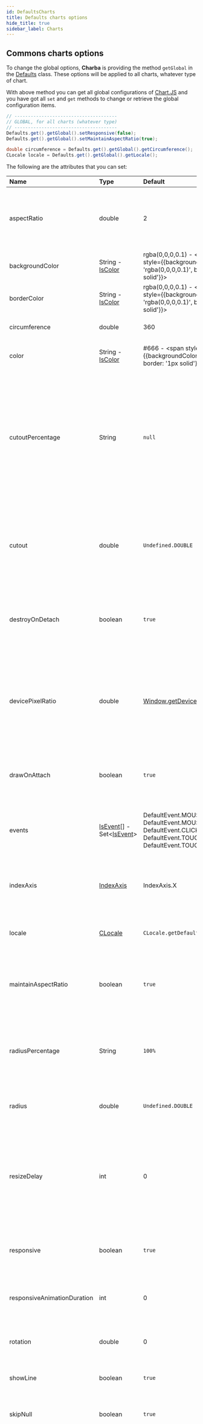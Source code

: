 ```yaml
---
id: DefaultsCharts
title: Defaults charts options
hide_title: true
sidebar_label: Charts
---
```


## Commons charts options

To change the global options, **Charba** is providing the method `getGlobal` in the [Defaults](https://pepstock-org.github.io/Charba/5.8/org/pepstock/charba/client/Defaults.html) class. These options will be applied to all charts, whatever type of chart.

With above method you can get all global configurations of [Chart.JS](http://www.chartjs.org/) and you have got all `set` and `get` methods to change or retrieve the global configuration items.

```java
// --------------------------------------
// GLOBAL, for all charts (whatever type)
// --------------------------------------
Defaults.get().getGlobal().setResponsive(false);
Defaults.get().getGlobal().setMaintainAspectRatio(true);

double circumference = Defaults.get().getGlobal().getCircumference();
CLocale locale = Defaults.get().getGlobal().getLocale();
```

The following are the attributes that you can set:

| Name | Type | Default | Description
| :- | :- | :- | :-
| aspectRatio | double | 2 | Canvas aspect ratio (i.e. width / height, a value of 1 representing a square canvas).
| backgroundColor | String - [IsColor](https://pepstock-org.github.io/Charba/5.8/org/pepstock/charba/client/colors/IsColor.html) | rgba(0,0,0,0.1) - <span style={{backgroundColor: 'rgba(0,0,0,0.1)', border: '1px solid'}}>&nbsp;&nbsp;&nbsp;&nbsp;&nbsp;&nbsp;&nbsp;&nbsp;</span> | The default background color to use in the chart.
| borderColor | String - [IsColor](https://pepstock-org.github.io/Charba/5.8/org/pepstock/charba/client/colors/IsColor.html) | rgba(0,0,0,0.1) - <span style={{backgroundColor: 'rgba(0,0,0,0.1)', border: '1px solid'}}>&nbsp;&nbsp;&nbsp;&nbsp;&nbsp;&nbsp;&nbsp;&nbsp;</span> | The default border color to use in the chart.
| circumference | double | 360 | The sweep to allow arcs to cover.
| color | String - [IsColor](https://pepstock-org.github.io/Charba/5.8/org/pepstock/charba/client/colors/IsColor.html) | #666 - <span style={{backgroundColor: '#666', border: '1px solid'}}>&nbsp;&nbsp;&nbsp;&nbsp;&nbsp;&nbsp;&nbsp;&nbsp;</span> | The default font color to use in the chart.
| cutoutPercentage | String | `null` | The percentage of the chart that is cut out of the middle. It's a string, ending with '%', as percentage of the chart radius.<br/>See pie and doughnut chart configuration for defaults.
| cutout | double | `Undefined.DOUBLE` | The portion of the chart that is cut out of the middle, in pixels.<br/>See pie and doughnut chart configuration for defaults.
| destroyOnDetach | boolean | `true` | `true` if the chart is configured to be destroyed on the detach from element.
| devicePixelRatio | double | [Window.getDevicePixelRatio()](https://pepstock-org.github.io/Charba/5.8/org/pepstock/charba/client/utils/Window.html#getDevicePixelRatio--) | Default device pixel ratio. By default the chart's canvas will use a 1:1 pixel ratio, unless the physical display has a higher pixel ratio.
| drawOnAttach | boolean | `true` | `true` if the chart is configured to be draw on the attach of element
| events | [IsEvent](https://pepstock-org.github.io/Charba/5.8/org/pepstock/charba/client/options/IsEvent.html)[] - Set&lt;[IsEvent](https://pepstock-org.github.io/Charba/5.8/org/pepstock/charba/client/options/IsEvent.html)&gt; | DefaultEvent.MOUSEMOVE,<br/> DefaultEvent.MOUSEOUT,<br/> DefaultEvent.CLICK,<br/> DefaultEvent.TOUCHSTART,<br/> DefaultEvent.TOUCHMOVE | The events option defines the browser events that the chart should listen to.
| indexAxis | [IndexAxis](https://pepstock-org.github.io/Charba/5.8/org/pepstock/charba/client/enums/IndexAxis.html) | IndexAxis.X | The base axis for the BAR dataset. Use 'y' for horizontal bar.
| locale | [CLocale](https://pepstock-org.github.io/Charba/5.8/org/pepstock/charba/client/intl/CLocale.html) | `CLocale.getDefaults()` | A string with a BCP 47 language tag.<br/>See [INTL locale](../intl/Locale#locale).
| maintainAspectRatio | boolean | `true` | Maintain the original canvas aspect ratio (width / height) when resizing.
| radiusPercentage | String | `100%` | the outer radius of the chart. It's a string, ending with '%', as percentage of the maximum radius.
| radius | double | `Undefined.DOUBLE` | The outer radius of the chart, in pixels.
| resizeDelay | int | 0 | Delay the resize update by give amount of milliseconds. This can ease the resize process by debouncing update of the elements.
| responsive | boolean |  `true` | Resizes the chart canvas when its container does.
| responsiveAnimationDuration | int | 0 | Duration in milliseconds it takes to animate to new size after a resize event.
| rotation | double | 0 | The starting angle to draw arcs from.
| showLine | boolean | `true` | If `false`, the lines between points are not drawn.
| skipNull | boolean | `true` | If `true`, null or undefined values will not be drawn
| spanGaps | boolean - double | `false` | If `true`, lines will be drawn between points with no or null data. If `false`, points with `NaN` data will create a break in the line. Can also be a number specifying the maximum gap length to span. The unit of the value depends on the scale used.

The `options` element is the root node of several other elements you can set to configure the charts as you need.

## Font

There are special global settings that can change all fonts on all charts. The global font settings only apply when more specific options are not included in the configuration.

```java
// --------------------------------------
// GLOBAL, for all charts (whatever type)
// --------------------------------------
Defaults.get().getGlobal().getFont().setSize(16);

int size = Defaults.get().getGlobal().getFont().getSize();
```

| Name | Type | Default | Description
| :- | :- | :- | :-
| family | String | "'Helvetica Neue', 'Helvetica', 'Arial', sans-serif" | Font family for all text.
| size | int | 12 | Font size (in px) for text.
| style | [FontStyle](https://pepstock-org.github.io/Charba/5.8/org/pepstock/charba/client/enums/FontStyle.html) | FontStyle.NORMAL | Font style for text.
| weight | [Weight](https://pepstock-org.github.io/Charba/5.8/org/pepstock/charba/client/enums/Weight.html) | Weight.NORMAL | Font weight (boldness) for text.<br/>See [MDN](https://developer.mozilla.org/en-US/docs/Web/CSS/font-weight).
| lineHeight | double - String | 1.2 | Height of an individual line of text.<br/>See [MDN](https://developer.mozilla.org/en-US/docs/Web/CSS/line-height).

## Interaction

The interaction options are managing the ways how to act on the charts.

The interaction configuration is passed using the [Hover](https://pepstock-org.github.io/Charba/5.8/org/pepstock/charba/client/options/Interaction.html) object in the defaults one:

```java
// --------------------------------------
// GLOBAL, for all charts (whatever type)
// --------------------------------------
Defaults.get().getGlobal().getInteraction().setIntersect(true);

boolean intersect = Defaults.get().getGlobal().getInteraction().isIntersect();
```

The following are the attributes that you can set:

| Name | Type | Default | Description
| :- | :- | :- | :-
| axis | [InteractionAxis](https://pepstock-org.github.io/Charba/5.8/org/pepstock/charba/client/enums/InteractionAxis.html) | InteractionAxis.X | Define which directions are used in calculating distances.
| intersect | boolean | `true` | if `true`, the hover mode only applies when the mouse position intersects an item on the chart.
| includeInvisible | boolean | `false` | if `true`, the invisible points that are outside of the chart area will also be included when evaluating interactions.
| mode | [InteractionMode](https://pepstock-org.github.io/Charba/5.8/org/pepstock/charba/client/enums/InteractionMode.html) | InteractionMode.NEAREST | Sets which elements appear in the tooltip.
 
## Hover

The hover options are managing the ways how the datasets of the chart can change when hovered.

The hover configuration is passed using the [Hover](https://pepstock-org.github.io/Charba/5.8/org/pepstock/charba/client/options/Hover.html) object in the defaults one:

```java
// --------------------------------------
// GLOBAL, for all charts (whatever type)
// --------------------------------------
Defaults.get().getGlobal().getHover().setIntersect(true);

boolean intersect = Defaults.get().getGlobal().getHover().isIntersect();
```

The following are the attributes that you can set:

| Name | Type | Default | Description
| :- | :- | :- | :-
| axis | [InteractionAxis](https://pepstock-org.github.io/Charba/5.8/org/pepstock/charba/client/enums/InteractionAxis.html) | InteractionAxis.X | Define which directions are used in calculating distances.
| intersect | boolean | `true` | if `true`, the hover mode only applies when the mouse position intersects an item on the chart.
| mode | [InteractionMode](https://pepstock-org.github.io/Charba/5.8/org/pepstock/charba/client/enums/InteractionMode.html) | InteractionMode.NEAREST | Sets which elements appear in the tooltip.

## Animation

Animation is used to configure the base options to animate the chart.

The hover configuration is passed using the [animation](https://pepstock-org.github.io/Charba/5.8/org/pepstock/charba/client/options/Animation.html) object in the defaults one:

```java
// --------------------------------------
// GLOBAL, for all charts (whatever type)
// --------------------------------------
Defaults.get().getGlobal().getAnimation().setDuration(2000);

int duration = Defaults.get().getGlobal().getAnimation().getDuration();
```

The following animation options are available. 

| Name | Type | Defaults | Description
| :- | :- | :- | :-
| animateRotate | boolean | `true` | If `true`, the chart will animate in with a rotation animation.  
| animateScale | boolean | `false` | If `true`, will animate scaling the chart from the center outwards.
| delay | int | Undefined.INTEGER | Delay in milliseconds before starting the animations.
| duration | int | 1000 | The number of milliseconds an animation takes.
| easing | [Easing](https://pepstock-org.github.io/Charba/5.8/org/pepstock/charba/client/enums/Easing.html) | Easing.EASE_OUT_QUART | Easing function to use.<br/>See [Robert Penner's easing equations](http://robertpenner.com/easing/) for more details.
| loop | boolean | `false` | If set to `true`, the animations loop endlessly.

## Animations

[Animations](https://pepstock-org.github.io/Charba/5.8/org/pepstock/charba/client/options/Animations.html) options configures which element properties are animated and how.

The animations element is a [container of configurations](https://pepstock-org.github.io/Charba/5.8/org/pepstock/charba/client/options/AnimationCollection.html) which can be stored and retrieved by a [key](https://pepstock-org.github.io/Charba/5.8/org/pepstock/charba/client/options/AnimationCollectionKey.html).

To get, change and apply own properties, you can invoke the **set** and **get** methods, as following:

```java
// --------------------------------------
// GLOBAL, for all charts (whatever type)
// --------------------------------------
AnimationCollectionKey key = AnimationCollectionKey.create("myKey", AnimationType.NUMBER);
// creates and gets an animation configuration item by my key
AnimationCollection configuration = Defaults.get().getGlobal().getAnimations().create(key);
// sets and gets duration option to the animation configuration
configuration.setDuration(2000);

int duration = configuration.getDuration();
```

The following options are available in [AnimationCollection](https://pepstock-org.github.io/Charba/5.8/org/pepstock/charba/client/options/AnimationCollection.html). 

| Name | Type | Defaults | Description
| :- | :- | :- | :-
| delay | int | Undefined.INTEGER | Delay in milliseconds before starting the animations.
| duration | int | 1000 | The number of milliseconds an animation takes.
| easing | [Easing](https://pepstock-org.github.io/Charba/5.8/org/pepstock/charba/client/enums/Easing.html) | Easing.EASE_OUT_QUART | Easing function to use.<br/>See [Robert Penner's easing equations](http://robertpenner.com/easing/) for more details.
| loop | boolean | `false` | If set to `true`, the animations loop endlessly.
| properties | [AnimationPropertyKey](https://pepstock-org.github.io/Charba/5.8/org/pepstock/charba/client/options/AnimationPropertyKey.html)[] | [] | The properties of elements to use to animate.
| type | [AnimationType](https://pepstock-org.github.io/Charba/5.8/org/pepstock/charba/client/enums/AnimationType.html) | AnimationType.NUMBER | Type of property, determines the interpolator used.
| from  | boolean - double - String - [IsColor](https://pepstock-org.github.io/Charba/5.8/org/pepstock/charba/client/colors/IsColor.html) | Undefined.BOOLEAN<br/>Undefined.DOUBLE<br/>`null` | Start value for the animation.
| to  | boolean - double - String - [IsColor](https://pepstock-org.github.io/Charba/5.8/org/pepstock/charba/client/colors/IsColor.html) | Undefined.BOOLEAN<br/>Undefined.DOUBLE<br/>`null` | End value for the animation.

## Transitions

The [transitions](https://pepstock-org.github.io/Charba/5.8/org/pepstock/charba/client/options/Transitions.html) are a set of animation configuration related to a specific update mode.

Every [transition animation configuration](https://pepstock-org.github.io/Charba/5.8/org/pepstock/charba/client/options/AnimationTransition.html) contains an instance of [Animation](https://pepstock-org.github.io/Charba/5.8/org/pepstock/charba/client/options/Animation.html) and one of [Animations](https://pepstock-org.github.io/Charba/5.8/org/pepstock/charba/client/options/Animations.html) to configure the animation for a specific mode.

```java
// --------------------------------------
// GLOBAL, for all charts (whatever type)
// --------------------------------------
// creates a custom mode
TransitionKey mode = TransitionKey.create("myMode");
// creates an animation transitions configuration for my mode
AnimationTransition mode = Defaults.get().getGlobal().getTransitions().create(mode);

// gets animation and animations elements
Animation animation = mode.getAnimation();

Animations animations = mode.getAnimations();
```

## Legend

The chart legend displays data about the datasets that area appearing on the chart.

The legend configuration is passed using the [Legend](https://pepstock-org.github.io/Charba/5.8/org/pepstock/charba/client/options/Legend.html) object in the defaults one:

```java
// --------------------------------------
// GLOBAL, for all charts (whatever type)
// --------------------------------------
Defaults.get().getGlobal().getLegend().setReverse(true);

boolean reverse = Defaults.get().getGlobal().getLegend().isReverse();
```

The following are the attributes that you can set:

| Name | Type | Default | Description
| :- | :- | :- | :-
| align | [LegendAlign](https://pepstock-org.github.io/Charba/5.8/org/pepstock/charba/client/enums/LegendAlign.html) | LegendAlign.CENTER | Alignment of the legend.
| display | boolean | `true` | If `true`, the legend is shown.
| events | [IsEvent](https://pepstock-org.github.io/Charba/5.8/org/pepstock/charba/client/options/IsEvent.html)[] - Set&lt;[IsEvent](https://pepstock-org.github.io/Charba/5.8/org/pepstock/charba/client/options/IsEvent.html)&gt; | `Defaults.get().getGlobal()`<br/>`.getEvents()` | The events option defines the browser events that the legend should listen to. This overrides the options at chart level.
| fullSize | boolean | `true` | Marks that this box should take the full width/height of the canvas (moving other boxes).
| maxHeight | int | Undefined.INTEGER | Maximum height of the legend, in pixels.
| maxWidth | int | Undefined.INTEGER | Maximum width of the legend, in pixels.
| position | [Position](https://pepstock-org.github.io/Charba/5.8/org/pepstock/charba/client/enums/Position.html) | Position.TOP | Position of the legend.
| reverse | boolean | `false` | Legend will show datasets in reverse order.
| rtl | boolean | `false` | `true` for rendering the legends from right to left.
| textDirection | [TextDirection](https://pepstock-org.github.io/Charba/5.8/org/pepstock/charba/client/enums/TextDirection.html) | TextDirection.LEFT_TO_RIGHT | This will force the text direction on the canvas for rendering the legend, regardless of the CSS specified on the canvas.

### Legend labels

The [Legend Labels](https://pepstock-org.github.io/Charba/5.8/org/pepstock/charba/client/options/LegendLabels.html) configuration is nested below the legend configuration using 

```java
// --------------------------------------
// GLOBAL, for all charts (whatever type)
// --------------------------------------
Defaults.get().getGlobal().getLegend().getLegendLabels().setPadding(6);

int padding = Defaults.get().getGlobal().getLegend().getLegendLabels().getPadding();
```

The following are the attributes that you can set:

| Name | Type | Default | Description
| :- | :- | :- | :-
| boxHeight | int | `getFont().getSize()` | Height of the colored box.
| boxWidth | int | 40 | Width of colored box.
| color | String - [IsColor](https://pepstock-org.github.io/Charba/5.8/org/pepstock/charba/client/colors/IsColor.html) | `Defaults.get().getGlobal()`<br/>`.getColorAsString()` | Color of label.<br/>See [default colors](DefaultsCharts#commons-charts-options).
| font | [Font](https://pepstock-org.github.io/Charba/5.8/org/pepstock/charba/client/options/Font.html) | `Defaults.get().getGlobal()`<br/>`.getFont()` | Font of label.<br/>See [Font](DefaultsCharts#font).
| padding | int | 10 | Padding between rows of colored boxes.
| pointStyle | [PointStyle](https://pepstock-org.github.io/Charba/5.8/org/pepstock/charba/client/enums/PointStyle.html) - [Img](https://pepstock-org.github.io/Charba/5.8/org/pepstock/charba/client/dom/elements/Img.html) - [Canvas](https://pepstock-org.github.io/Charba/5.8/org/pepstock/charba/client/dom/elements/Canvas.html) | PointStyle.CIRCLE | This style of point is used for the legend. Only used if `usePointStyle` is `true`.
| pointStyleWidth | double | Undefined.DOUBLE | If `usePointStyle` is `true`, the width of the point style used for the legend (only for PointStyle.CIRCLE, PointStyle.RECT and PointStyle.LINE).
| textAlign | [TextAlign](https://pepstock-org.github.io/Charba/5.8/org/pepstock/charba/client/enums/TextAlign.html) | TextAlign.CENTER | Horizontal alignment of the label text. 
| usePointStyle | boolean | `false` | Label style will match corresponding point style (size is based on fontSize, boxWidth is not used in this case). 

### Legend title

The [legend title](https://pepstock-org.github.io/Charba/5.8/org/pepstock/charba/client/options/LegendTitle.html) configuration is nested below the legend configuration using 

```java
// --------------------------------------
// GLOBAL, for all charts (whatever type)
// --------------------------------------
Defaults.get().getGlobal().getLegend().getTitle().getPadding().set(6);

Padding padding = Defaults.get().getGlobal().getLegend().getTitle().getPadding();
```

The following are the attributes that you can set:

| Name | Type | Default | Description
| :- | :- | :- | :-
| color | String - [IsColor](https://pepstock-org.github.io/Charba/5.8/org/pepstock/charba/client/colors/IsColor.html) | `Defaults.get().getGlobal()`<br/>`.getColorAsString()` | Color of text of title.<br/>See [default colors](DefaultsCharts#commons-charts-options).
| display | boolean | `false` | If `true`, the legend title is shown.
| font | [Font](https://pepstock-org.github.io/Charba/5.8/org/pepstock/charba/client/options/Font.html) | `Defaults.get().getGlobal()`<br/>`.getFont()` | Font of text of title.<br/>See [Font](DefaultsCharts#font).
| padding | [Padding](https://pepstock-org.github.io/Charba/5.8/org/pepstock/charba/client/options/Padding.html) | 0 to all dimensions | Padding around the title.<br/>See [padding documentation](../configuration/Commons#padding) for more details.

## Tooltips

The tooltips configuration is passed using the [tooltips](https://pepstock-org.github.io/Charba/5.8/org/pepstock/charba/client/options/Tooltips.html) object in the defaults one:

```java
// --------------------------------------
// GLOBAL, for all charts (whatever type)
// --------------------------------------
Defaults.get().getGlobal().getTooltips().setCornerRadius(8);

int cornerRadius = Defaults.get().getGlobal().getTooltips().getCornerRadius();
```

The following are the attributes that you can set:

| Name | Type | Default | Description
| :- | :- | :- | :-
| backgroundColor | String - [IsColor](https://pepstock-org.github.io/Charba/5.8/org/pepstock/charba/client/colors/IsColor.html) | rgba(0,0,0,0.8) - <span style={{backgroundColor: 'rgba(0,0,0,0.8)', border: '1px solid'}}>&nbsp;&nbsp;&nbsp;&nbsp;&nbsp;&nbsp;&nbsp;&nbsp;</span> | Background color of the tooltips.
| bodyColor | String - [IsColor](https://pepstock-org.github.io/Charba/5.8/org/pepstock/charba/client/colors/IsColor.html) | #fff - <span style={{backgroundColor: '#fff', border: '1px solid'}}>&nbsp;&nbsp;&nbsp;&nbsp;&nbsp;&nbsp;&nbsp;&nbsp;</span> | Color of body text.
| bodyFont | [Font](https://pepstock-org.github.io/Charba/5.8/org/pepstock/charba/client/options/Font.html) | See description | Font of body text. The default value is the global font with the style set to FontStyle.NORMAL.<br/>See [Font](DefaultsCharts#font).
| bodyAlign | [TextAlign](https://pepstock-org.github.io/Charba/5.8/org/pepstock/charba/client/enums/TextAlign.html) | TextAlign.LEFT | Alignment of body element of the tooltips.
| bodySpacing | int | 2 | Spacing to add to top and bottom of each tooltip item. 
| borderColor | String - [IsColor](https://pepstock-org.github.io/Charba/5.8/org/pepstock/charba/client/colors/IsColor.html) | rgba(0,0,0,0) - <span style={{backgroundColor: 'rgba(0,0,0,0)', border: '1px solid'}}>&nbsp;&nbsp;&nbsp;&nbsp;&nbsp;&nbsp;&nbsp;&nbsp;</span> | Color of the border.
| borderWidth | int | 0 | Size of the border. 
| boxWidth | int | `getBodyFont().getSize()` | Width of the color box if `displayColors` is `true`.
| boxHeight | int | `getBodyFont().getSize()` | Height of the color box if `displayColors` is `true`.
| caretPadding | int | 2 | Extra distance to move the end of the tooltip arrow away from the tooltip point. 
| caretSize | int | 5 | Size, in px, of the tooltip arrow.
| cornerRadius | int - [BarBorderRadius](https://pepstock-org.github.io/Charba/5.8/org/pepstock/charba/client/data/BarBorderRadius.html) | 6 | Radius of tooltip corner curves. 
| displayColors | boolean | `true` | If `true`, color boxes are shown in the tooltip.
| enabled | boolean | `true` | If `true`, the tooltips are enabled.
| events | [IsEvent](https://pepstock-org.github.io/Charba/5.8/org/pepstock/charba/client/options/IsEvent.html)[] - Set&lt;[IsEvent](https://pepstock-org.github.io/Charba/5.8/org/pepstock/charba/client/options/IsEvent.html)&gt; | `Defaults.get().getGlobal()`<br/>`.getEvents()` | The events option defines the browser events that the tooltip should listen to. This overrides the options at chart level.
| footerColor | String - [IsColor](https://pepstock-org.github.io/Charba/5.8/org/pepstock/charba/client/colors/IsColor.html) | #fff - <span style={{backgroundColor: '#fff', border: '1px solid'}}>&nbsp;&nbsp;&nbsp;&nbsp;&nbsp;&nbsp;&nbsp;&nbsp;</span> | Color of the footer.
| footerFont | [Font](https://pepstock-org.github.io/Charba/5.8/org/pepstock/charba/client/options/Font.html) | See description | Font of footer text. The default value is the global font with the style set to Weight.BOLD.<br/>See [Font](DefaultsCharts#font).
| footerAlign | [TextAlign](https://pepstock-org.github.io/Charba/5.8/org/pepstock/charba/client/enums/TextAlign.html) | TextAlign.LEFT | Alignment of footer element of the tooltips. 
| footerMarginTop | int | 6 | Margin to add before drawing the footer.
| footerSpacing | int | 2 | Spacing to add to top and bottom of each footer line.
| intersect | boolean | `Defaults.get().getGlobal()`<br/>`.getInteraction().isIntersect()` | if `true`, the tooltip mode applies only when the mouse position intersects with an element. If `false`, the mode will be applied at all times.
| mode | [InteractionMode](https://pepstock-org.github.io/Charba/5.8/org/pepstock/charba/client/enums/InteractionMode.html) | `Defaults.get().getGlobal()`<br/>`.getInteraction().getMode()` | Sets which elements appear in the tooltip.  
| multiKeyBackground | String - [IsColor](https://pepstock-org.github.io/Charba/5.8/org/pepstock/charba/client/colors/IsColor.html) | #fff - <span style={{backgroundColor: '#fff', border: '1px solid'}}>&nbsp;&nbsp;&nbsp;&nbsp;&nbsp;&nbsp;&nbsp;&nbsp;</span> | Color to draw behind the colored boxes when multiple items are in the tooltip.
| padding | [Padding](https://pepstock-org.github.io/Charba/5.8/org/pepstock/charba/client/options/Padding.html) | 6 to all dimensions | The padding to add inside the tooltip.<br/>See [padding documentation](../configuration/Commons#padding) for more details.
| position | [TooltipPosition](https://pepstock-org.github.io/Charba/5.8/org/pepstock/charba/client/enums/TooltipPosition.html) | TooltipPosition.AVERAGE | The mode for positioning the tooltip.
| rtl | boolean | `false` | `true` for rendering the tooltips from right to left.
| textDirection | [TextDirection](https://pepstock-org.github.io/Charba/5.8/org/pepstock/charba/client/enums/TextDirection.html) | TextDirection.LEFT_TO_RIGHT | This will force the text direction on the canvas for rendering the tooltips, regardless of the CSS specified on the canvas
| titleColor | String - [IsColor](https://pepstock-org.github.io/Charba/5.8/org/pepstock/charba/client/colors/IsColor.html) | #fff - <span style={{backgroundColor: '#fff', border: '1px solid'}}>&nbsp;&nbsp;&nbsp;&nbsp;&nbsp;&nbsp;&nbsp;&nbsp;</span> | Color of the footer.
| titleFont | [Font](https://pepstock-org.github.io/Charba/5.8/org/pepstock/charba/client/options/Font.html) | See description | Font of title text. The default value is the global font with the style set to Weight.BOLD.<br/>See [Font](DefaultsCharts#font).
| titleAlign | [TextAlign](https://pepstock-org.github.io/Charba/5.8/org/pepstock/charba/client/enums/TextAlign.html) | TextAlign.LEFT | Alignment of title element of the tooltips.
| titleMarginBottom | int | 6 | Margin to add on bottom of title section.
| titleSpacing | int | 2 | Spacing to add to top and bottom of each title line. 
| usePointStyle | boolean | `false` | Use the corresponding point style (from dataset options) instead of color boxes (size is based on the minimum value between box width and box height).
| xAlign | [TooltipAlign](https://pepstock-org.github.io/Charba/5.8/org/pepstock/charba/client/enums/TooltipAlign.html) | TooltipAlign.AUTO | Position of the tooltip caret in the X direction.<br/>Can accept only TooltipAlign.LEFT, TooltipAlign.CENTER and TooltipAlign.RIGHT.
| yAlign | [TooltipAlign](https://pepstock-org.github.io/Charba/5.8/org/pepstock/charba/client/enums/TooltipAlign.html) | TooltipAlign.AUTO | Position of the tooltip caret in the Y direction.<br/>Can accept only TooltipAlign.TOP, TooltipAlign.CENTER and TooltipAlign.BOTTOM.

## Title

The chart title defines text to draw at the top of the chart.

The title configuration is passed using the [Title](https://pepstock-org.github.io/Charba/5.8/org/pepstock/charba/client/options/Title.html) object in the defaults one:

```java
// --------------------------------------
// GLOBAL, for all charts (whatever type)
// --------------------------------------
Defaults.get().getGlobal().getTitle().getPadding().set(12);

Padding padding = Defaults.get().getGlobal().getTitle().getPadding();
```

The following are the attributes that you can set:

| Name | Type | Default | Description
| :- | :- | :- | :-
| align | [ElementAlign](https://pepstock-org.github.io/Charba/5.8/org/pepstock/charba/client/enums/ElementAlign.html) | ElementAlign.CENTER | Alignment of the title.
| color | String - [IsColor](https://pepstock-org.github.io/Charba/5.8/org/pepstock/charba/client/colors/IsColor.html) | `Defaults.get().getGlobal()`<br/>`.getColorAsString()` | Color of text of the title.<br/>See [default colors](DefaultsCharts#commons-charts-options). 
| display | boolean | `false` | If `true`, the title is shown.
| font | [Font](https://pepstock-org.github.io/Charba/5.8/org/pepstock/charba/client/options/Font.html) | See description | Font of title text. The default value is the global font with the style set to Weight.BOLD.<br/>See [Font](DefaultsCharts#font).
| fullSize | boolean | `true` | Marks that this box should take the full width/height of the canvas (moving other boxes).
| padding | [Padding](https://pepstock-org.github.io/Charba/5.8/org/pepstock/charba/client/options/Padding.html) | 10 to all dimensions | Number of pixels to add above and below the title text.<br/>See [padding documentation](../configuration/Commons#padding) for more details.
| position | [Position](https://pepstock-org.github.io/Charba/5.8/org/pepstock/charba/client/enums/Position.html) | Position.TOP | Position of title.

## Subtitle

The chart subtitle defines text to draw at the bottom of the chart title.

The subtitle configuration is passed using the [Title](https://pepstock-org.github.io/Charba/5.8/org/pepstock/charba/client/options/Subtitle.html) object in the defaults one:

```java
// --------------------------------------
// GLOBAL, for all charts (whatever type)
// --------------------------------------
Defaults.get().getGlobal().getSubtitle().getPadding().set(12);

Padding padding = Defaults.get().getGlobal().getSubtitle().getPadding();
```

The following are the attributes that you can set:

| Name | Type | Default | Description
| :- | :- | :- | :-
| align | [ElementAlign](https://pepstock-org.github.io/Charba/5.8/org/pepstock/charba/client/enums/ElementAlign.html) | ElementAlign.CENTER | Alignment of the subtitle.
| color | String - [IsColor](https://pepstock-org.github.io/Charba/5.8/org/pepstock/charba/client/colors/IsColor.html) | `Defaults.get().getGlobal()`<br/>`.getColorAsString()` | Color of text of the subtitle.<br/>See [default colors](DefaultsCharts#commons-charts-options). 
| display | boolean | `false` | If `true`, the title is shown.
| font | [Font](https://pepstock-org.github.io/Charba/5.8/org/pepstock/charba/client/options/Font.html) | See description | Font of subtitle text. The default value is the global font with the style set to Weight.NORMAL.<br/>See [Font](DefaultsCharts#font).
| fullSize | boolean | `true` | Marks that this box should take the full width/height of the canvas (moving other boxes).
| padding | [Padding](https://pepstock-org.github.io/Charba/5.8/org/pepstock/charba/client/options/Padding.html) | 0 to all dimensions | Number of pixels to add above and below the subtitle text.<br/>See [padding documentation](../configuration/Commons#padding) for more details.
| position | [Position](https://pepstock-org.github.io/Charba/5.8/org/pepstock/charba/client/enums/Position.html) | Position.TOP | Position of subtitle.

## Elements

Options can be configured for four different types of elements: **[arc](#arc)**, **[lines](#line)**, **[points](#point)**, and **[bar](#bar)**.

The [elements](https://pepstock-org.github.io/Charba/5.8/org/pepstock/charba/client/options/Elements.html) configuration is nested in the global configuration as following: 

```java
Defaults.get().getGlobal().getElements();
```

### Point

Point element is used to represent the points, like in a line or bubble charts.

The [point](https://pepstock-org.github.io/Charba/5.8/org/pepstock/charba/client/options/Point.html) configuration is nested in the elements configuration as following: 

```java
// --------------------------------------
// GLOBAL, for all charts (whatever type)
// --------------------------------------
Defaults.get().getGlobal().getElements().getPoint().setRadius(6);

int radius = Defaults.get().getGlobal().getElements().getPoint().getRadius();
```

The following are the attributes that you can set:

| Name | Type | Default | Description
| :- | :- | :- | :-
| backgroundColor | String - [IsColor](https://pepstock-org.github.io/Charba/5.8/org/pepstock/charba/client/colors/IsColor.html) | `Defaults.get().getGlobal()`<br/>`.getBackgroundColorAsString()` | Point fill color.<br/>See [default colors](DefaultsCharts#commons-charts-options).
| borderColor | String - [IsColor](https://pepstock-org.github.io/Charba/5.8/org/pepstock/charba/client/colors/IsColor.html) | `Defaults.get().getGlobal()`<br/>`.getBorderColorAsString()` | Point stroke color.<br/>See [default colors](DefaultsCharts#commons-charts-options).
| borderWidth | int | 1 | Point stroke width. 
| hitRadius | int | 1 | Extra radius added to point radius for hit detection. 
| hoverBackgroundColor | String - [IsColor](https://pepstock-org.github.io/Charba/5.8/org/pepstock/charba/client/colors/IsColor.html) | See `backgroundColor` | Point fill color when hovered.
| hoverBorderColor | String - [IsColor](https://pepstock-org.github.io/Charba/5.8/org/pepstock/charba/client/colors/IsColor.html) | See `borderColor` | Point stroke color when hovered.
| hoverBorderWidth | int | See `borderWidth` | Stroke width when hovered. 
| hoverRadius | int | 4 | Point radius when hovered. 
| pointStyle | [PointStyle](https://pepstock-org.github.io/Charba/5.8/org/pepstock/charba/client/enums/PointStyle.html) - [Img](https://pepstock-org.github.io/Charba/5.8/org/pepstock/charba/client/dom/elements/Img.html) - [Canvas](https://pepstock-org.github.io/Charba/5.8/org/pepstock/charba/client/dom/elements/Canvas.html) | PointStyle.CIRCLE | Point style.
| radius | int | 3 | Point radius.
| rotation | double | 0 | The point rotation (in degrees).

### Line

Line element is used to represent the line, like in a line or radar charts.

The [line](https://pepstock-org.github.io/Charba/5.8/org/pepstock/charba/client/options/Line.html) configuration is nested in the elements configuration as following: 

```java
// --------------------------------------
// GLOBAL, for all charts (whatever type)
// --------------------------------------
Defaults.get().getGlobal().getElements().getLine().setTesion(0.4D);

double tension = Defaults.get().getGlobal().getElements().getLine().getTesion();
```

The following are the attributes that you can set:

| Name | Type | Default | Description
| :- | :- | :- | :-
| backgroundColor | String - [IsColor](https://pepstock-org.github.io/Charba/5.8/org/pepstock/charba/client/colors/IsColor.html) | `Defaults.get().getGlobal()`<br/>`.getBackgroundColorAsString()` | Line fill color.<br/>See [default colors](DefaultsCharts#commons-charts-options).
| borderCapStyle | [CapStyle](https://pepstock-org.github.io/Charba/5.8/org/pepstock/charba/client/enums/CapStyle.html) | CapStyle.BUTT | Determines the shape used to draw the end points of lines.<br/>See [MDN](https://developer.mozilla.org/en/docs/Web/API/CanvasRenderingContext2D/lineCap).
| borderColor | String - [IsColor](https://pepstock-org.github.io/Charba/5.8/org/pepstock/charba/client/colors/IsColor.html) | `Defaults.get().getGlobal()`<br/>`.getBorderColorAsString()` | Line stroke color.<br/>See [default colors](DefaultsCharts#commons-charts-options).
| borderDash | int[] | [] | The line dash pattern used when stroking lines. It uses an array of values that specify alternating lengths of lines and gaps which describe the pattern.<br/>See [MDN](https://developer.mozilla.org/en-US/docs/Web/API/CanvasRenderingContext2D/setLineDash).
| borderDashOffset | double | 0D | Line dash offset.<br/>See [MDN](https://developer.mozilla.org/en-US/docs/Web/API/CanvasRenderingContext2D/lineDashOffset).
| borderJoinStyle | [JoinStyle](https://pepstock-org.github.io/Charba/5.8/org/pepstock/charba/client/enums/JoinStyle.html) | JoinStyle.MITER | The shape used to join two line segments where they meet.<br/>See [MDN](https://developer.mozilla.org/en-US/docs/Web/API/CanvasRenderingContext2D/lineJoin).
| borderWidth | int | 3 | Line stroke width.
| capBezierPoints | boolean | `true` | Set true` to keep Bezier control inside the chart, `false` for no restriction.
| cubicInterpolationMode | [CubicInterpolationMode](https://pepstock-org.github.io/Charba/5.8/org/pepstock/charba/client/enums/CubicInterpolationMode.html) | CubicInterpolationMode.DEFAULT |  Interpolation mode to apply.
| fill |  String - int - boolean - [IsFill](https://pepstock-org.github.io/Charba/5.8/org/pepstock/charba/client/enums/IsFill.html) | Fill.FALSE | How to fill the area under the line.<br/>See [Filling modes](../coloring/Colors#filling-modes)
| hoverBackgroundColor | String - [IsColor](https://pepstock-org.github.io/Charba/5.8/org/pepstock/charba/client/colors/IsColor.html) | See `backgroundColor` | Line fill color when hovered.
| hoverBorderColor | String - [IsColor](https://pepstock-org.github.io/Charba/5.8/org/pepstock/charba/client/colors/IsColor.html) | See `borderColor` | Line stroke color when hovered.
| hoverBorderWidth | int | See `borderWidth` | Stroke width when hovered. 
| stepped | boolean - [Stepped](https://pepstock-org.github.io/Charba/5.8/org/pepstock/charba/client/enums/Stepped.html) | Stepped.FALSE | If the line is shown as a stepped line.
| tension | double | 0 | Bezier curve tension (`0` for no Bezier curves).

### Arc

Arc element is used in the polar area, doughnut and pie charts.

The [Arc](https://pepstock-org.github.io/Charba/5.8/org/pepstock/charba/client/options/Arc.html) configuration is nested in the elements configuration as following:

```java
// --------------------------------------
// GLOBAL, for all charts (whatever type)
// --------------------------------------
Defaults.get().getGlobal().getElements().getArc().setBorderWidth(4);

int borderWidth = Defaults.get().getGlobal().getElements().getArc().getBorderWidth();
```

The following are the attributes that you can set:

| Name | Type | Default | Description
| :- | :- | :- | :-
| angle | double | `Double.NaN` | Arc angle to cover, for polar chart only.
| backgroundColor | String - [IsColor](https://pepstock-org.github.io/Charba/5.8/org/pepstock/charba/client/colors/IsColor.html) | `Defaults.get().getGlobal()`<br/>`.getBackgroundColorAsString()` | Arc fill color.<br/>See [default colors](DefaultsCharts#commons-charts-options).
| borderAlign | [BorderAlign](https://pepstock-org.github.io/Charba/5.8/org/pepstock/charba/client/enums/BorderAlign.html) | BorderAlign.CENTER | Arc stroke alignment.
| borderColor | String - [IsColor](https://pepstock-org.github.io/Charba/5.8/org/pepstock/charba/client/colors/IsColor.html) | #fff - <span style={{backgroundColor: '#fff', border: '1px solid'}}>&nbsp;&nbsp;&nbsp;&nbsp;&nbsp;&nbsp;&nbsp;&nbsp;</span> | Arc stroke color.
| borderJoinStyle | [JoinStyle](https://pepstock-org.github.io/Charba/5.8/org/pepstock/charba/client/enums/JoinStyle.html) | JoinStyle.BEVEL | Arc line join style. The default is JoinStyle.ROUND when `borderAlign` is BorderAlign.INNER.<br/>See [MDN](https://developer.mozilla.org/en-US/docs/Web/API/CanvasRenderingContext2D/lineJoin).
| borderRadius | int | 0 | The arc border radius (in pixels).
| borderWidth | int | 2 | Arc stroke width.
| circular | boolean | `true` | If the arc is curved. If `false` the arc will be flat.
| hoverBackgroundColor | String - [IsColor](https://pepstock-org.github.io/Charba/5.8/org/pepstock/charba/client/colors/IsColor.html) | See `backgroundColor` | Arc fill color when hovered.
| hoverBorderColor | String - [IsColor](https://pepstock-org.github.io/Charba/5.8/org/pepstock/charba/client/colors/IsColor.html) | See `borderColor` | Arc stroke color when hovered.
| hoverBorderJoinStyle | [JoinStyle](https://pepstock-org.github.io/Charba/5.8/org/pepstock/charba/client/enums/JoinStyle.html) | JoinStyle.BEVEL | Arc line join style when hovered.<br/>See [MDN](https://developer.mozilla.org/en-US/docs/Web/API/CanvasRenderingContext2D/lineJoin).
| hoverBorderWidth | int | See `borderWidth` | Stroke width when hovered. 
| hoverOffset | int | See `offset` | The offset of the arc (in pixels) when hovered.
| offset | int | 0 | The offset of the arc (in pixels).
| spacing | int | 0 | Fixed arc offset (in pixels). Similar to `offset` but applies to all arcs.

### Bar

Bar element is used to represent the bars in a bar chart.

The [bar](https://pepstock-org.github.io/Charba/5.8/org/pepstock/charba/client/options/Bar.html) configuration is nested in the elements configuration as following:

```java
// --------------------------------------
// GLOBAL, for all charts (whatever type)
// --------------------------------------
Defaults.get().getGlobal().getElements().getBar().setBorderWidth(4);

int borderWidth = Defaults.get().getGlobal().getElements().getBar().getBorderWidth();
```

The following are the attributes that you can set:

| Name | Type | Default | Description
| :- | :- | :- | :-
| autoInflateAmount | boolean | `true` | If `true`, the amount of pixels to inflate the bar rectangles, when drawing, is automatically calculating.
| backgroundColor | String - [IsColor](https://pepstock-org.github.io/Charba/5.8/org/pepstock/charba/client/colors/IsColor.html) | `Defaults.get().getGlobal()`<br/>`.getBackgroundColorAsString()` | Bar fill color.<br/>See [default colors](DefaultsCharts#commons-charts-options).
| base | double | Undefined.DOUBLE | Base value for the bar in data units along the value axis.
| borderColor | String - [IsColor](https://pepstock-org.github.io/Charba/5.8/org/pepstock/charba/client/colors/IsColor.html) | `Defaults.get().getGlobal()`<br/>`.getBorderColorAsString()`) | Bar stroke color.<br/>See [default colors](DefaultsCharts#commons-charts-options).
| borderRadius | int | 0 | The bar border radius (in pixels).
| borderSkipped | boolean - [BorderSkipped](https://pepstock-org.github.io/Charba/5.8/org/pepstock/charba/client/enums/BorderSkipped.html) | BorderSkipped.START | The edge to skip when drawing bar.
| borderWidth | int | 0 | The bar border width (in pixels).
| enableBorderRadius| boolean | `true` | If `true`, it only shows the border radius of a bar when the bar is at the end of the stack.
| hoverBackgroundColor | String - [IsColor](https://pepstock-org.github.io/Charba/5.8/org/pepstock/charba/client/colors/IsColor.html) | See `backgroundColor` | Bar fill color when hovered.
| hoverBorderColor | String - [IsColor](https://pepstock-org.github.io/Charba/5.8/org/pepstock/charba/client/colors/IsColor.html) | See `borderColor` | Bar stroke color when hovered.
| hoverBorderWidth | int | See `borderWidth` | Stroke width when hovered. 
| hoverBorderRadius | int | See `borderRadius` | The bar border radius (in pixels) when hovered.
| inflateAmount | int | Undefined.INTEGER | The amount of pixels to inflate the bar rectangles, when drawing.
| pointStyle | [PointStyle](https://pepstock-org.github.io/Charba/5.8/org/pepstock/charba/client/enums/PointStyle.html) - [Img](https://pepstock-org.github.io/Charba/5.8/org/pepstock/charba/client/dom/elements/Img.html) - [Canvas](https://pepstock-org.github.io/Charba/5.8/org/pepstock/charba/client/dom/elements/Canvas.html) | PointStyle.CIRCLE | Point style for legend.

## Datasets

The datasets options are managing the set options which will affect the datasets management.

The [datasets](https://pepstock-org.github.io/Charba/5.8/org/pepstock/charba/client/options/Datasets.html) configuration is nested in the global configuration using:

```java
// --------------------------------------
// GLOBAL, for all charts of the same type
// --------------------------------------
Defaults.get().getOptions(ChartType.LINE).getDatasets().get(ChartType.LINE).setShowLine(true);

boolean globalShowLine = Defaults.get().getOptions(ChartType.LINE).getDatasets().get(ChartType.LINE).isShowLine();
```

The datasets configuration is passed using the [Datasets](https://pepstock-org.github.io/Charba/5.8/org/pepstock/charba/client/options/Datasets.html) object in the chart options and mapped to [TypedDataset](https://pepstock-org.github.io/Charba/5.8/org/pepstock/charba/client/options/TypedDataset.html).

The following are the attributes that you can set:

| Name | Type | Default | Description
| :- | :- | :- | :-
| animation | [Animation](https://pepstock-org.github.io/Charba/5.8/org/pepstock/charba/client/configuration/Animation.html) | - | See [animation options](#animation) section for more details.
| animations | [Animations](https://pepstock-org.github.io/Charba/5.8/org/pepstock/charba/client/configuration/Animations.html) | - | See [animation options](#animations) section for more details.
| barPercentage | double | 0.9 | Percent (0-1) of the available width each bar should be within the category width. 1.0 will take the whole category width and put the bars right next to each other.
| categoryPercentage | double | 0.8 | Percent (0-1) of the available width each category should be within the sample width.
| barThickness | int | 0 | Manually set width of each bar in pixels.<br/>If set to [DefaultDatasets.FLEX_BAR_THICKNESS](https://pepstock-org.github.io/Charba/5.8/org/pepstock/charba/client/defaults/globals/DefaultDatasets.html#FLEX_BAR_THICKNESS), it computes "optimal" sample widths that globally arrange bars side by side.<br/>If not set (default), bars are equally sized based on the smallest interval.
| grouped | boolean | `true` | Should the bars be grouped on index axis.<br/>When `true`, all the datasets at same index value will be placed next to each other centering on that index value.<br/>When `false`, each bar is placed on its actual index-axis value.
| maxBarThickness | int | 0 | Set this to ensure that bars are not sized thicker than this.
| minBarLength | int | 0 | Set this to ensure that bars have a minimum length in pixels.
| showLine | boolean | `true` | If `true`, the line is drawn for dataset.
| transitions | [Transitions](https://pepstock-org.github.io/Charba/5.8/org/pepstock/charba/client/configuration/Transitions.html) | - | See [animation options](#transitions) section for more details.

## Layout

Options can be configured for the the padding to add inside the chart.

The [layout](https://pepstock-org.github.io/Charba/5.8/org/pepstock/charba/client/options/Layout.html) configuration is nested in the global configuration using:

```java
// gets layout instance
Layout layout = Defaults.get().getGlobal().getLayout();
```

The [padding](https://pepstock-org.github.io/Charba/5.8/org/pepstock/charba/client/options/Padding.html) configuration is nested in the layout configuration as following: 

```java
// --------------------------------------
// GLOBAL, for all charts (whatever type)
// --------------------------------------
Defaults.get().getGlobal().getLayout().getPadding().setTop(10);
// to set same padding value to all sides of the chart
Defaults.get().getGlobal().getLayout().getPadding().set(10);

int paddingTop = Defaults.get().getGlobal().getLayout().getPadding().getTop();
```

The following are the attributes that you can set:

| Name | Type | Default | Description
| :- | :- | :- | :-
| autoPadding | boolean | `true` | If `true`, apply automatic padding so visible elements are completely drawn.
| padding | [Padding](https://pepstock-org.github.io/Charba/5.8/org/pepstock/charba/client/options/Padding.html) | `0` on all sides | To set specific padding for specific sides.

See [padding documentation](../configuration/Commons#padding) for more details.

## Decimation

The decimation element can be used with line charts to automatically decimate data at the start of the chart life cycle. 

Before enabling it, review the [requirements](#requirements) to ensure that it will work with the chart you want to create.

The [decimation](https://pepstock-org.github.io/Charba/5.8/org/pepstock/charba/client/options/Decimation.html) configuration is nested in the global configuration as following:

```java
// --------------------------------------
// GLOBAL, for all charts (whatever type)
// --------------------------------------
Defaults.get().getGlobal().getDecimation().setSamples(1000);

double samples = Defaults.get().getGlobal().getDecimation().getSamples();
```

The following are the attributes that you can set:

| Name | Type | Default | Description
| :- | :- | :- | :-
| enabled | boolean | `false` | If `true`, the data decimation is enabled.
| algorithm | [DecimationAlgorithm](https://pepstock-org.github.io/Charba/5.8/org/pepstock/charba/client/enums/DecimationAlgorithm.html) | DecimationAlgorithm.MIN_MAX | Decimation algorithm to use.
| samples | double | Undefined.DOUBLE | If the `DecimationAlgorithm.LTTB` is used, this is the number of samples in the output dataset. Defaults to the canvas width to pick 1 sample per pixel.
| threshold | double | Undefined.DOUBLE | If the number of samples in the current axis range is above this value, the decimation will be triggered.<br/>Defaults to 4 times the canvas width.<br/>The number of point after decimation can be higher than the `threshold` value.

### Algorithms

The available decimation algorithms to use for data are the following:

* `DecimationAlgorithm.MIN_MAX`: it will preserve peaks in your data but could require up to 4 points for each pixel. This type of decimation would work well for a very noisy signal where you need to see data peaks.
* `DecimationAlgorithm.LTTB` (Largest Triangle Three Bucket): it reduces the number of data points significantly. This is most useful for showing trends in data using only a few data points.

### Requirements

To use the decimation, the following requirements must be met:

1. The dataset must have an [IndexAxis](https://pepstock-org.github.io/Charba/5.8/org/pepstock/charba/client/enums/IndexAxis.html) of `IndexAxis.X`.
2. The dataset must be a [line](https://pepstock-org.github.io/Charba/5.8/org/pepstock/charba/client/data/LineDataset.html).
3. The X axis for the dataset must be either a [linear](https://pepstock-org.github.io/Charba/5.8/org/pepstock/charba/client/configuration/CartesianLinearAxis.html) or [time](https://pepstock-org.github.io/Charba/5.8/org/pepstock/charba/client/configuration/CartesianTimeAxis.html) axis.

## Filler

Filler element configures the engine which is in charge to manage the filling of the datasets, by the property `fill`. See [here](../coloring/Colors#filling) how filling a dataset.

The [filler](https://pepstock-org.github.io/Charba/5.8/org/pepstock/charba/client/options/Filler.html) configuration is nested in the global configuration as following:

```java
// --------------------------------------
// GLOBAL, for all charts (whatever type)
// --------------------------------------
Defaults.get().getGlobal().getFiller().setPropagate(false);

boolean propagate = Defaults.get().getGlobal().getFiller().isPropagate();
```

The following are the attributes that you can set:

| Name | Type | Default | Description
| :- | :- | :- | :-
| propagate | boolean | `true` | If `true`, the fill area will be recursively extended to the visible target defined by the fill value of hidden data set targets.
| drawTime | [DrawTime](https://pepstock-org.github.io/Charba/5.8/org/pepstock/charba/client/enums/DrawTime.html) | DrawTime.BEFORE_DATASET_DRAW | Filler draw time. 
